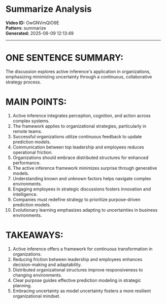 # Summarize Analysis

**Video ID:** OwGNVmQIO9E  
**Pattern:** summarize  
**Generated:** 2025-06-09 12:13:49  

---

# ONE SENTENCE SUMMARY:
The discussion explores active inference's application in organizations, emphasizing minimizing uncertainty through a continuous, collaborative strategy process.

# MAIN POINTS:
1. Active inference integrates perception, cognition, and action across complex systems.
2. The framework applies to organizational strategies, particularly in remote teams.
3. Successful organizations utilize continuous feedback to update prediction models.
4. Communication between top leadership and employees reduces operational friction.
5. Organizations should embrace distributed structures for enhanced performance.
6. The active inference framework minimizes surprise through generative models.
7. Understanding known and unknown factors helps navigate complex environments.
8. Engaging employees in strategic discussions fosters innovation and intelligence.
9. Companies must redefine strategy to prioritize purpose-driven prediction models.
10. Evolutionary learning emphasizes adapting to uncertainties in business environments.

# TAKEAWAYS:
1. Active inference offers a framework for continuous transformation in organizations.
2. Reducing friction between leadership and employees enhances decision-making and adaptability.
3. Distributed organizational structures improve responsiveness to changing environments.
4. Clear purpose guides effective prediction modeling in strategic planning.
5. Embracing uncertainty as model uncertainty fosters a more resilient organizational mindset.